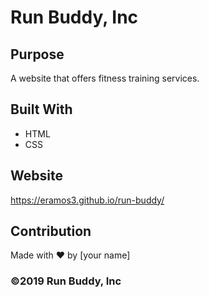 # Run Buddy, Inc

## Purpose
A website that offers fitness training services. 

## Built With
* HTML
* CSS

## Website
https://eramos3.github.io/run-buddy/

## Contribution
Made with ❤️ by [your name]

### ©️2019 Run Buddy, Inc 
